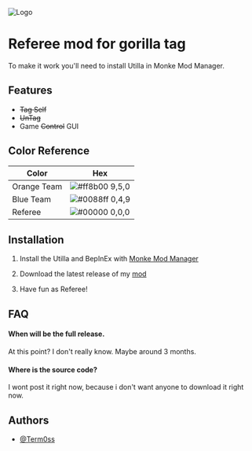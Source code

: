 
![Logo](https://cdn.discordapp.com/attachments/947070729642450954/1309885655798779974/goril_tag_ref.png?ex=67433594&is=6741e414&hm=d7cc99a71ee62c2776b907570c99972a8376e3b54bdc839f93a7c2e324cc8823&)


# Referee mod for gorilla tag

To make it work you'll need to install Utilla in Monke Mod Manager.

## Features

- ~~Tag Self~~
- ~~UnTag~~
- Game ~~Control~~ GUI


## Color Reference

| Color             | Hex                                                                |
| ----------------- | ------------------------------------------------------------------ |
| Orange Team | ![#ff8b00](https://via.placeholder.com/10/ff8b00?text=+) 9,5,0 |
| Blue Team | ![#0088ff](https://via.placeholder.com/10/0088ff?text=+) 0,4,9 |
| Referee | ![#00000](https://via.placeholder.com/10/000000?text=+) 0,0,0 |


## Installation

1. Install the Utilla and BepInEx with [Monke Mod Manager](https://github.com/DeadlyKitten/MonkeModManager/releases/tag/1.3.1)

2. Download the latest release of my [mod](https://github.com/Term0ss/gtagrefmod/releases)

3. Have fun as Referee!
## FAQ

#### When will be the full release.

At this point? I don't really know. Maybe around 3 months.

#### Where is the source code?

I wont post it right now, because i don't want anyone to download it right now.


## Authors

- [@Term0ss](https://github.com/Term0ss)


